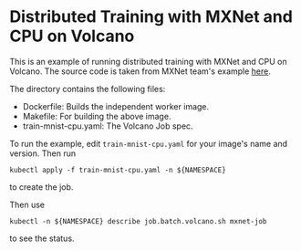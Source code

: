 # Distributed Training with MXNet and CPU on Volcano

This is an example of running distributed training with MXNet and CPU on Volcano. The source code is taken from
MXNet team's example [here](https://github.com/apache/incubator-mxnet/blob/master/example/distributed_training-horovod/gluon_mnist.py).

The directory contains the following files:
* Dockerfile: Builds the independent worker image.
* Makefile: For building the above image.
* train-mnist-cpu.yaml: The Volcano Job spec.

To run the example, edit `train-mnist-cpu.yaml` for your image's name and version. Then run
```
kubectl apply -f train-mnist-cpu.yaml -n ${NAMESPACE}
```
to create the job.

Then use
```
kubectl -n ${NAMESPACE} describe job.batch.volcano.sh mxnet-job
```
to see the status.
